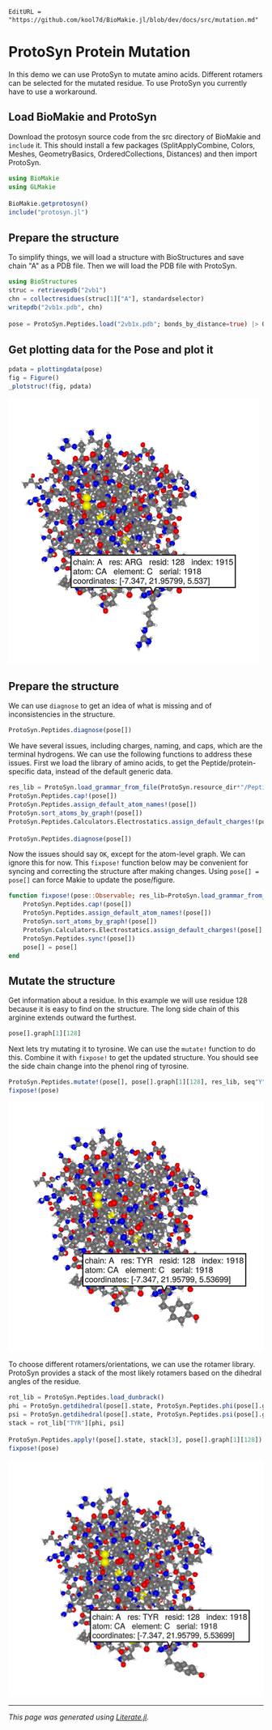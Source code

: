 ```@meta
EditURL = "https://github.com/kool7d/BioMakie.jl/blob/dev/docs/src/mutation.md"
```

# ProtoSyn Protein Mutation
In this demo we can use ProtoSyn to mutate amino acids. Different
rotamers can be selected for the mutated residue. To use ProtoSyn
you currently have to use a workaround.

## Load BioMakie and ProtoSyn
Download the protosyn source code from the src directory of BioMakie
and `include` it. This should install a few packages (SplitApplyCombine,
Colors, Meshes, GeometryBasics, OrderedCollections, Distances) and then
import ProtoSyn.

````julia
using BioMakie
using GLMakie

BioMakie.getprotosyn()
include("protosyn.jl")
````

## Prepare the structure
To simplify things, we will load a structure with BioStructures and
save chain "A" as a PDB file. Then we will load the PDB file with ProtoSyn.

````julia
using BioStructures
struc = retrievepdb("2vb1")
chn = collectresidues(struc[1]["A"], standardselector)
writepdb("2vb1x.pdb", chn)

pose = ProtoSyn.Peptides.load("2vb1x.pdb"; bonds_by_distance=true) |> Observable
````

## Get plotting data for the Pose and plot it

````julia
pdata = plottingdata(pose)
fig = Figure()
_plotstruc!(fig, pdata)
````

![wildtypearg](./assets/wildtypearg.png)

## Prepare the structure
We can use `diagnose` to get an idea of what is missing and of inconsistencies
in the structure.

````julia
ProtoSyn.Peptides.diagnose(pose[])
````

We have several issues, including charges, naming, and caps, which are the
terminal hydrogens. We can use the following functions to address these issues.
First we load the library of amino acids, to get the Peptide/protein-specific
data, instead of the default generic data.

````julia
res_lib = ProtoSyn.load_grammar_from_file(ProtoSyn.resource_dir*"/Peptides/grammars.yml", "default")
ProtoSyn.Peptides.cap!(pose[])
ProtoSyn.Peptides.assign_default_atom_names!(pose[])
ProtoSyn.sort_atoms_by_graph!(pose[])
ProtoSyn.Peptides.Calculators.Electrostatics.assign_default_charges!(pose[], res_lib)

ProtoSyn.Peptides.diagnose(pose[])
````

Now the issues should say `OK`, except for the atom-level graph. We can ignore this for now.
This `fixpose!` function below may be convenient for syncing and correcting the structure
after making changes. Using `pose[] = pose[]` can force Makie to update the pose/figure.

````julia
function fixpose!(pose::Observable; res_lib=ProtoSyn.load_grammar_from_file(ProtoSyn.resource_dir*"/Peptides/grammars.yml", "default"))
    ProtoSyn.Peptides.cap!(pose[])
    ProtoSyn.Peptides.assign_default_atom_names!(pose[])
    ProtoSyn.sort_atoms_by_graph!(pose[])
    ProtoSyn.Calculators.Electrostatics.assign_default_charges!(pose[],res_lib)
    ProtoSyn.Peptides.sync!(pose[])
    pose[] = pose[]
end
````

## Mutate the structure
Get information about a residue. In this example we will use residue 128 because it is
easy to find on the structure. The long side chain of this arginine extends outward the furthest.

````julia
pose[].graph[1][128]
````

Next lets try mutating it to tyrosine. We can use the `mutate!` function to do this.
Combine it with `fixpose!` to get the updated structure. You should see the side chain
change into the phenol ring of tyrosine.

````julia
ProtoSyn.Peptides.mutate!(pose[], pose[].graph[1][128], res_lib, seq"Y")
fixpose!(pose)
````

![mutanttyr](./assets/mutanttyr.png)

To choose different rotamers/orientations, we can use the rotamer library. ProtoSyn
provides a stack of the most likely rotamers based on the dihedral angles of the residue.

````julia
rot_lib = ProtoSyn.Peptides.load_dunbrack()
phi = ProtoSyn.getdihedral(pose[].state, ProtoSyn.Peptides.phi(pose[].graph[1][128]))
psi = ProtoSyn.getdihedral(pose[].state, ProtoSyn.Peptides.psi(pose[].graph[1][128]))
stack = rot_lib["TYR"][phi, psi]

ProtoSyn.Peptides.apply!(pose[].state, stack[3], pose[].graph[1][128])
fixpose!(pose)
````

![mutanttyrrotamer](./assets/mutanttyrrotamer.png)

---

*This page was generated using [Literate.jl](https://github.com/fredrikekre/Literate.jl).*

